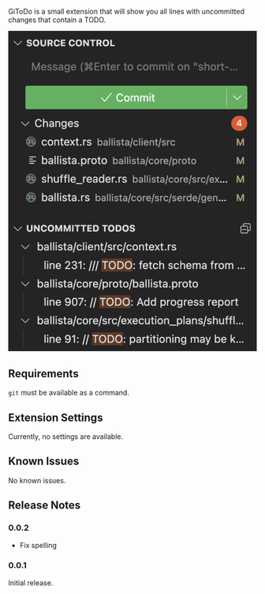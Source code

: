 GiToDo is a small extension that will show you all lines with uncommitted changes that contain a TODO.

![Screenshot of GiToDo](./media/screenshot.png)

## Requirements

`git` must be available as a command.

## Extension Settings

Currently, no settings are available.

## Known Issues

No known issues.

## Release Notes

### 0.0.2

- Fix spelling

### 0.0.1

Initial release.
